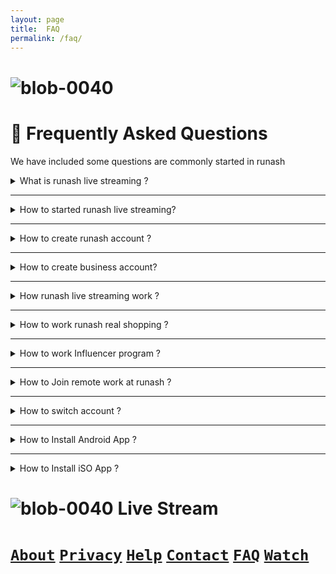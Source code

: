 ```yaml
--- 
layout: page 
title:  FAQ 
permalink: /faq/ 
--- 
```

# ![blob-0040](https://user-images.githubusercontent.com/61916324/132724592-e5bef25e-36d9-4da8-bbc6-84a24183c8e2.png) 

# 📖 Frequently Asked Questions 

We have included some questions are commonly started in runash

<details>
<summary>What is runash live streaming ?</summary>
Runash is a live retail streming platform,where the retailers can meet to buyers and demonstrate their organic products
</details> 

---

<details>
  <summary>How to started runash live streaming? </summary>
  
- First create runash runash account 
- Go your dashbord live section and gernerate your stream key for live demonstration

</details>

---

<details>
  <summary>How to create runash account ? </summary>
  
- First create a runash account
- Setup straming
- Go live

</details>

---

<details>
  <summary>How to create business account? </summary>
  
- First create runash business account 
- Seclect sell for live streaming  
- Click setting and generate streaming key 
- Download OBS studio 
- Choose Web browsering and app options for competible device 
  
</details>

---

<details>
  <summary>How runash live streaming work ?</summary>
  Dashboard section click setting and set your streaming needs

- Prive
- Public
- Defalt

</details>

---

<details> 
  <summary>How to work runash real shopping ? </summary>
  
- First create a runash account 
- Scheduled a live streaming  
- Go live for real shopping experience 
  
</details>

---

<details> 
  <summary>How to work Influencer program ? </summary>
  Influencer community is a runash retail straming supports 
</details>

---

<details> 
  <summary>How to Join remote work at runash ? </summary>
  Create a runash account and fill your details and upload your linkedin CV and summit 
</details>

---

<details> 
  <summary>How to switch account ? </summary>
  Go to your dashboard and click setting section and switch your accort for business, influencer and individual
 </details> 
 
---  

<details> 
  <summary>How to Install Android App ? </summary>
 Go to Google Play and download runash App
  
</details>

---

<details> 
  <summary>How to Install iSO App ? </summary>
  Go to Apple Store and download runash App
  
</details>

# ![blob-0040](https://user-images.githubusercontent.com/61916324/132724592-e5bef25e-36d9-4da8-bbc6-84a24183c8e2.png) Live Stream

# [``About``](https://runash.in/about)  [``Privacy``](https://runash.in/privacy) [``Help``](https://runash.in/help) [``Contact``](https://runash.in/contact) [``FAQ``](https://runash.in/faq) [``Watch``](https://runash.in/watch)


